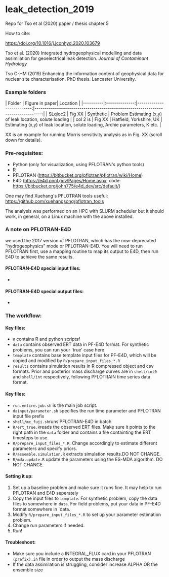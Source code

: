 # leak_detection_2019
Repo for Tso et al (2020) paper / thesis chapter 5

How to cite: 

https://doi.org/10.1016/j.jconhyd.2020.103679

Tso et al. (2020) Integrated hydrogeophysical modelling and data assimilation for geoelectrical leak detection. *Journal of Contaminant Hydrology*

Tso C-HM (2019) Enhancing the information content of geophysical data for nuclear site characterisation. PhD thesis. Lancaster University.



### Example folders

| Folder   | Figure in paper|  Location |
|----------|:--------------:|--------------------------:|---------------------------------------------------------------------------------:|
| SLqloc2  |    Fig XX      |        Synthetic          | Problem Estimating (x,y) of leak location, solute loading                        |
| col 2 is |    Fig XX      |   Hatfield, Yorkshire, UK | Estimating (x,y) of leak location, solute loading, Archie parameters, K etc.     |

XX is an example for running Morris sensitivity analysis as in Fig. XX (scroll down for details).

### Pre-requisites:
- Python (only for visualization, using PFLOTRAN's python tools)
- R
- PFLOTRAN (https://bitbucket.org/pflotran/pflotran/wiki/Home)
- E4D (https://e4d.pnnl.gov/Pages/Home.aspx, code: https://bitbucket.org/john775/e4d_dev/src/default/)

One may find Xuehang's PFLOTRAN tools useful: https://github.com/xuehangsong/pflotran_tools

The analysis was performed on an HPC with SLURM scheduler but it should work, in general, on a Linux machine with the above installed.

### A note on PFLOTRAN-E4D
we used the 2017 version of PFLOTRAN, which has the now-deprecated "hydrogeophysics" mode or PFLOTRAN-E4D. You will need to run PFLOTRAN first, use a mapping routine to map its output to E4D, then run E4D to achieve the same results.

#### PFLOTRAN-E4D special input files:
- 

#### PFLOTRAN-E4D special output files:
- 

### The workflow:

#### Key files:
- `R` contains R and python scriptsf
- `data` contains observed ERT data in PF-E4D format. For synthetic problems, you can run your 'true' case here
- `template` contains base template input files for PF-E4D, which will be copied and modified by `R/prepare_input_files_*.R`
- `results` contains simulation results in R compressed object and csv formats. Prior and posterior mass discharge curves are in `shell/int0` and `shell/int` respectively, following PFLOTRAIN time series data format.


#### Key files:
- `run.entire.job.sh` is the main job script.
- `dainput/parameter.sh` specifies the run time parameter and PFLOTRAN input file prefix
- `shell/mc_fuji.sh`runs PFLOTRAN-E4D in batch
- `R/ert_true.R`reads the observed ERT files. Make sure it points to the right path in the `data` folder and contains a file containting the ERT timesteps to use.
- `R/prepare_input_files_*.R`. Change accordingly to estimate different parameters and specify priors.
- `R/assemble.simulation.R` extracts simulation results.DO NOT CHANGE.
- `R/mda.update.R` update the parameters using the ES-MDA algorithm. DO NOT CHANGE.


#### Setting it up:
1. Set up a baseline problem and make sure it runs fine. It may help to run PFLOTRAN and E4D seperately
2. Copy the input files to `template`. For synthetic problem, copy the data files to somewhere in `data`. For field problems, put your data in PF-E4D format somewhere in `data.
3. Modify `R/prepare_input_files_*.R` to set up your parameter estimation problem.
4. Change run parameters if needed.
5. Run!


#### Troubleshoot:
- Make sure you include a INTEGRAL_FLUX card in your PFLOTRAN `(prefix).in` file in order to output the mass discharge
- If the data assimilation is struggling, consider increase ALPHA OR the ensemble size
